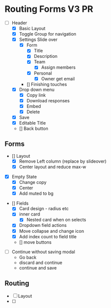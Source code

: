 # Routing Forms V3 PR

- [ ] Header
  - [X] Basic Layout
  - [X] Toggle Group for navigation
  - [X] Settings Slide over
    - [X] Form
      - [X] Title
      - [X] Description
      - [X] Team
        - [X] Assign members
      - [X] Personal
        - [X] Owner get email
    - [] Finishing touches
  - [X] Drop down menu
    - [X] Copy link
    - [X] Download responses
    - [X] Embed
    - [X] Delete
  - [X] Save
  - [X] Editable Title
  - [] Back button

## Forms
- [] Layout
  - [X] Remove Left column (replace by slideover)
  - [X] Center layout and reduce max-w
- [X] Empty State
  - [X] Change copy
  - [X] Center
  - [X] Add muted to bg

- [] Fields
  - [X] Card design - radius etc
  - [X] inner card
    - [X] Nested card when on selects
  - [X] Dropdown field actions 
  - [X] Move collapse and change icon
  - [X] Add index count to field title
  - [] move buttons
-[ ] Continue without saving modal
  * Go back 
  * discard and continue
  * continue and save

## Routing
- [ ] Layout
- [ ] 
